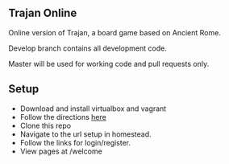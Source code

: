 ## Trajan Online

Online version of Trajan, a board game based on Ancient Rome.


Develop branch contains all development code.

Master will be used for working code and pull requests only.


## Setup

+ Download and install virtualbox and vagrant
+ Follow the directions [here](http://laravel.com/docs/4.2/homestead)
+ Clone this repo
+ Navigate to the url setup in homestead.
+ Follow the links for login/register.
+ View pages at <url>/welcome
